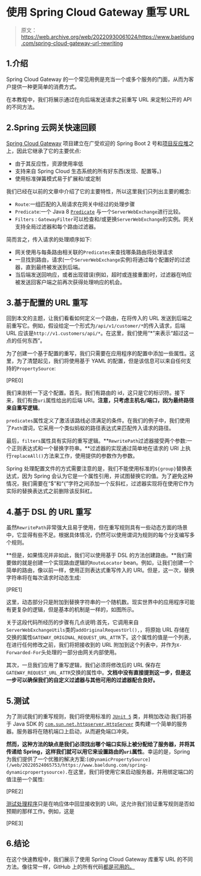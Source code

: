 # 使用 Spring Cloud Gateway 重写 URL

> 原文：<https://web.archive.org/web/20220930061024/https://www.baeldung.com/spring-cloud-gateway-url-rewriting>

## 1.介绍

Spring Cloud Gateway 的一个常见用例是充当一个或多个服务的门面，从而为客户提供一种更简单的消费方式。

在本教程中，我们将展示通过在向后端发送请求之前重写 URL 来定制公开的 API 的不同方法。

## 2.Spring 云网关快速回顾

[Spring Cloud Gateway](/web/20220524065753/https://www.baeldung.com/spring-cloud-gateway) 项目建立在广受欢迎的 Spring Boot 2 号和[项目反应堆](/web/20220524065753/https://www.baeldung.com/reactor-core)之上，因此它继承了它的主要优点:

*   由于其反应性，资源使用率低
*   支持来自 Spring Cloud 生态系统的所有好东西(发现、配置等。)
*   使用标准弹簧模式易于扩展和/或定制

我们已经在以前的文章中介绍了它的主要特性，所以这里我们只列出主要的概念:

*   `Route`:一组匹配的入局请求在网关中经过的处理步骤
*   `Predicate`:一个 Java 8 [`Predicate`](https://web.archive.org/web/20220524065753/https://docs.oracle.com/en/java/javase/11/docs/api/java.base/java/util/function/Predicate.html) 与一个`ServerWebExchange`进行比较。
*   `Filters` : `GatewayFilter`可以检查和/或更换`ServerWebExchange`的实例。网关支持全局过滤器和每个路由过滤器。

简而言之，传入请求的处理顺序如下:

*   网关使用与每条路由相关联的`Predicates`来查找哪条路由将处理请求
*   一旦找到路由，请求(一个`ServerWebExchange`实例)将通过每个配置好的过滤器，直到最终被发送到后端。
*   当后端发送回响应，或者出现错误(例如，超时或连接重置)时，过滤器在响应被发送回客户端之前再次获得处理响应的机会。

## 3.基于配置的 URL 重写

回到本文的主题，让我们看看如何定义一个路由，在将传入的 URL 发送到后端之前重写它。例如，假设给定一个形式为`/api/v1/customer/*`的传入请求，后端 URL 应该是`http://v1.customers/api/*`。在这里，我们使用“*”来表示“超过这一点的任何东西”。

为了创建一个基于配置的重写，我们只需要在应用程序的配置中添加一些属性。这里，为了清楚起见，我们将使用基于 YAML 的配置，但是该信息可以来自任何支持的`PropertySource`:

[PRE0]

我们来剖析一下这个配置。首先，我们有路由的 id，这只是它的标识符。接下来，我们有由`uri`属性给出的后端 URI。**注意，只考虑主机名/端口，因为最终路径来自重写逻辑**。

`predicates`属性定义了激活该路线必须满足的条件。在我们的例子中，我们使用了`Path`谓词，它采用一个类似蚂蚁的路径表达式来匹配传入请求的路径。

最后，`filters`属性具有实际的重写逻辑。**`RewritePath`过滤器接受两个参数:一个正则表达式和一个替换字符串。**过滤器的实现通过简单地在请求的 URI 上执行`replaceAll()`方法来工作，使用提供的参数作为参数。

Spring 处理配置文件的方式需要注意的是，我们不能使用标准的`${group}`替换表达式，因为 Spring 会认为它是一个属性引用，并试图替换它的值。为了避免这种情况，我们需要在“$”和“{”字符之间添加一个反斜杠，过滤器实现将在使用它作为实际的替换表达式之前删除该反斜杠。

## 4.基于 DSL 的 URL 重写

虽然`RewritePath`非常强大且易于使用，但在重写规则具有一些动态方面的场景中，它显得有些不足。根据具体情况，仍然可以使用谓词为规则的每个分支编写多个规则。

**但是，如果情况并非如此，我们可以使用基于 DSL 的方法创建路由。**我们需要做的就是创建一个实现路由逻辑的`RouteLocator` bean。例如，让我们创建一个简单的路由，像以前一样，使用正则表达式重写传入的 URI。但是，这一次，替换字符串将在每次请求时动态生成:

[PRE1]

这里，动态部分只是附加到替换字符串的一个随机数。现实世界中的应用程序可能有更复杂的逻辑，但是基本的机制是一样的，如图所示。

关于这段代码所经历的步骤有几点说明:首先，它调用来自`ServerWebExchangeUtils`类的`addOriginalRequestUrl(),`，将原始 URL 存储在交换的属性`GATEWAY_ORIGINAL_REQUEST_URL_ATTR`下。这个属性的值是一个列表，在进行任何修改之前，我们将把接收到的 URL 附加到这个列表中，并作为`X-Forwarded-For`头处理的一部分由网关内部使用。

其次，一旦我们应用了重写逻辑，我们必须将修改后的 URL 保存在`GATEWAY_REQUEST_URL_ATTR`交换的属性中。**文档中没有直接提到这一步，但是这一步可以确保我们的自定义过滤器与其他可用的过滤器配合良好。**

## 5.测试

为了测试我们的重写规则，我们将使用标准的 [`JUnit 5`](/web/20220524065753/https://www.baeldung.com/junit-5-test-annotation) 类，并稍加改动:我们将基于 Java SDK 的 [`com.sun.net.httpserver.HttpServer`](https://web.archive.org/web/20220524065753/https://docs.oracle.com/en/java/javase/11/docs/api/jdk.httpserver/com/sun/net/httpserver/HttpServer.html) 类构建一个简单的服务器。服务器将在随机端口上启动，从而避免端口冲突。

**然而，这种方法的缺点是我们必须找出哪个端口实际上被分配给了服务器，并将其传递给 Spring，这样我们就可以用它来设置路由的`uri`属性**。幸运的是，Spring 为我们提供了一个优雅的解决方案:`[@DynamicPropertySource](/web/20220524065753/https://www.baeldung.com/spring-dynamicpropertysource).`在这里，我们将使用它来启动服务器，并用绑定端口的值注册一个属性:

[PRE2]

[测试处理程序](https://web.archive.org/web/20220524065753/https://github.com/eugenp/tutorials/blob/master/spring-cloud/spring-cloud-gateway/src/test/java/com/baeldung/springcloudgateway/rewrite/URLRewriteGatewayApplicationLiveTest.java)只是在响应体中回显接收到的 URI。这允许我们验证重写规则是否如预期的那样工作。例如，这是

[PRE3]

## 6.结论

在这个快速教程中，我们展示了使用 Spring Cloud Gateway 库重写 URL 的不同方法。像往常一样，GitHub 上的所有代码[都是可用的。](https://web.archive.org/web/20220524065753/https://github.com/eugenp/tutorials/tree/master/spring-cloud/spring-cloud-gateway)